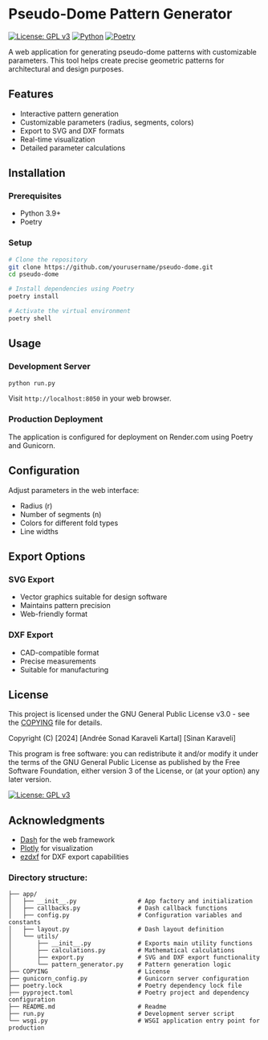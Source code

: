 # Pseudo-Dome Pattern Generator

[![License: GPL v3](https://img.shields.io/badge/License-GPLv3-blue.svg)](https://www.gnu.org/licenses/gpl-3.0)
[![Python](https://img.shields.io/badge/python-3.11+-blue.svg)](https://www.python.org/downloads/)
[![Poetry](https://img.shields.io/endpoint?url=https://python-poetry.org/badge/v0.json)](https://python-poetry.org/)

A web application for generating pseudo-dome patterns with customizable parameters. This tool helps create precise geometric patterns for architectural and design purposes.

## Features

- Interactive pattern generation
- Customizable parameters (radius, segments, colors)
- Export to SVG and DXF formats
- Real-time visualization
- Detailed parameter calculations

## Installation

### Prerequisites

- Python 3.9+
- Poetry

### Setup

```bash
# Clone the repository
git clone https://github.com/yourusername/pseudo-dome.git
cd pseudo-dome

# Install dependencies using Poetry
poetry install

# Activate the virtual environment
poetry shell
```

## Usage

### Development Server

```bash
python run.py
```

Visit `http://localhost:8050` in your web browser.

### Production Deployment

The application is configured for deployment on Render.com using Poetry and Gunicorn.

## Configuration

Adjust parameters in the web interface:
- Radius (r)
- Number of segments (n)
- Colors for different fold types
- Line widths

## Export Options

### SVG Export
- Vector graphics suitable for design software
- Maintains pattern precision
- Web-friendly format

### DXF Export
- CAD-compatible format
- Precise measurements
- Suitable for manufacturing

## License

This project is licensed under the GNU General Public License v3.0 - see the [COPYING](COPYING) file for details.

Copyright (C) [2024] [Andrée Sonad Karaveli Kartal] [Sinan Karaveli]

This program is free software: you can redistribute it and/or modify
it under the terms of the GNU General Public License as published by
the Free Software Foundation, either version 3 of the License, or
(at your option) any later version.

[![License: GPL v3](https://img.shields.io/badge/License-GPLv3-blue.svg)](https://www.gnu.org/licenses/gpl-3.0)

## Acknowledgments

- [Dash](https://dash.plotly.com/) for the web framework
- [Plotly](https://plotly.com/) for visualization
- [ezdxf](https://ezdxf.mozman.at/) for DXF export capabilities

### Directory structure:
```
├── app/
│   ├── __init__.py                 # App factory and initialization
│   ├── callbacks.py                # Dash callback functions
│   ├── config.py                   # Configuration variables and constants
│   ├── layout.py                   # Dash layout definition
│   └── utils/
│       ├── __init__.py             # Exports main utility functions
│       ├── calculations.py         # Mathematical calculations
│       ├── export.py               # SVG and DXF export functionality
│       └── pattern_generator.py    # Pattern generation logic
├── COPYING                         # License 
├── gunicorn_config.py              # Gunicorn server configuration
├── poetry.lock                     # Poetry dependency lock file
├── pyproject.toml                  # Poetry project and dependency configuration
├── README.md                       # Readme
├── run.py                          # Development server script
└── wsgi.py                         # WSGI application entry point for production
```
